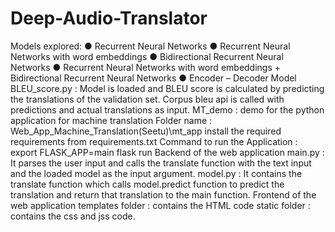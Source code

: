 # Deep-Audio-Translator



Models explored:
●	Recurrent Neural Networks
●	Recurrent Neural Networks with word embeddings
●	Bidirectional Recurrent Neural Networks
●	Recurrent Neural Networks with word embeddings + Bidirectional Recurrent Neural Networks
●	Encoder – Decoder Model 
BLEU_score.py : Model is loaded and BLEU score is calculated by predicting the translations of the validation set. Corpus bleu api is called with predictions and actual translations as input.
MT_demo : demo for the python application for machine translation 
Folder name : Web_App_Machine_Translation(Seetu)\mt_app 
install the required requirements from requirements.txt
Command to run the Application : 
export FLASK_APP=main
flask run 
Backend of the web application 
main.py : It parses the user input and calls the translate function with the text input and the loaded model as the input argument.
model.py : It contains the translate function which calls model.predict function to predict the translation and return that translation to the main function.
Frontend of the web application
templates folder : contains the HTML code
static folder : contains the css and jss code.
